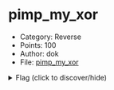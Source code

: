 # pimp_my_xor

* Category: Reverse
* Points: 100
* Author: dok
* File: [pimp_my_xor](./pimp_my_xor)

<details>
    <summary>Flag (click to discover/hide)</summary>
    <p>GH18{I_H3rD_U_like_XoRz!S0_I_X0r3D_Y0Ur_XORs!}</p>
</details>
